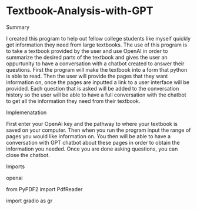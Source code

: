 # Textbook-Analysis-with-GPT
Summary

I created this program to help out fellow college students like myself quickly get information they need from large textbooks. The use of this program is to take a textbook provided by the user and use OpenAI in order to summarize the desired parts of the textbook and gives the user an oppurtunity to have a conversation with a chatbot created to answer their questions. First the program will make the textbook into a form that python is able to read. Then the user will provide the pages that they want information on, once the pages are inputted a link to a user interface will be provided. Each question that is asked will be added to the conversation history so the user will be able to have a full conversation with the chatbot to get all the information they need from their textbook.


Implemenatation

First enter your OpenAi key and the pathway to where your textbook is saved on your computer. Then when you run the program input the range of pages you would like information on. You then will be able to have a conversation with GPT chatbot about these pages in order to obtain the information you needed. Once you are done asking questions, you can close the chatbot.


Imports

openai

from PyPDF2 import PdfReader

import gradio as gr

